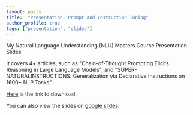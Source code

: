 ```yaml
---
layout: posts
title:  "Presentation: Prompt and Instruction Tuning"
author_profile: true
tags: ["presentation", "slides"]
---
```


My Natural Language Understanding (NLU) Masters Course Presentation Slides

It covers 4+ articles, such as "Chain-of-Thought Prompting Elicits Reasoning in Large Language Models", and "SUPER-NATURALINSTRUCTIONS: Generalization via Declarative Instructions on
1600+ NLP Tasks".

<!--excerpt-->

[Here](/nlu_presentation_slides) is the link to download.

You can also view the slides on [google slides](https://docs.google.com/presentation/d/1U2PrX8xyRA--FHE9iuyzUcqBO-eoUAD23LLdXfgJaw4/edit?usp=sharing).